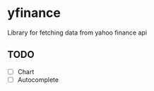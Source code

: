 # yfinance
Library for fetching data from yahoo finance api

## TODO

- [ ] Chart
- [ ] Autocomplete
